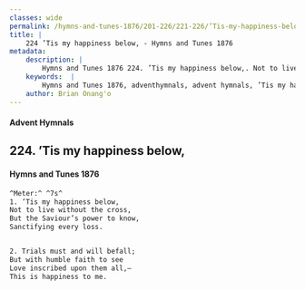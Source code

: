 ```yaml
---
classes: wide
permalink: /hymns-and-tunes-1876/201-226/221-226/’Tis-my-happiness-below,/
title: |
    224 ’Tis my happiness below, - Hymns and Tunes 1876
metadata:
    description: |
        Hymns and Tunes 1876 224. ’Tis my happiness below,. Not to live without the cross, But the Saviour’s power to know, Sanctifying every loss. 
    keywords:  |
        Hymns and Tunes 1876, adventhymnals, advent hymnals, ’Tis my happiness below,, Not to live without the cross,, 
    author: Brian Onang'o
---
```


#### Advent Hymnals
## 224. ’Tis my happiness below,
####  Hymns and Tunes 1876

```txt
^Meter:^ ^7s^
1. ’Tis my happiness below,
Not to live without the cross,
But the Saviour’s power to know,
Sanctifying every loss.


2. Trials must and will befall;
But with humble faith to see
Love inscribed upon them all,—
This is happiness to me.
```